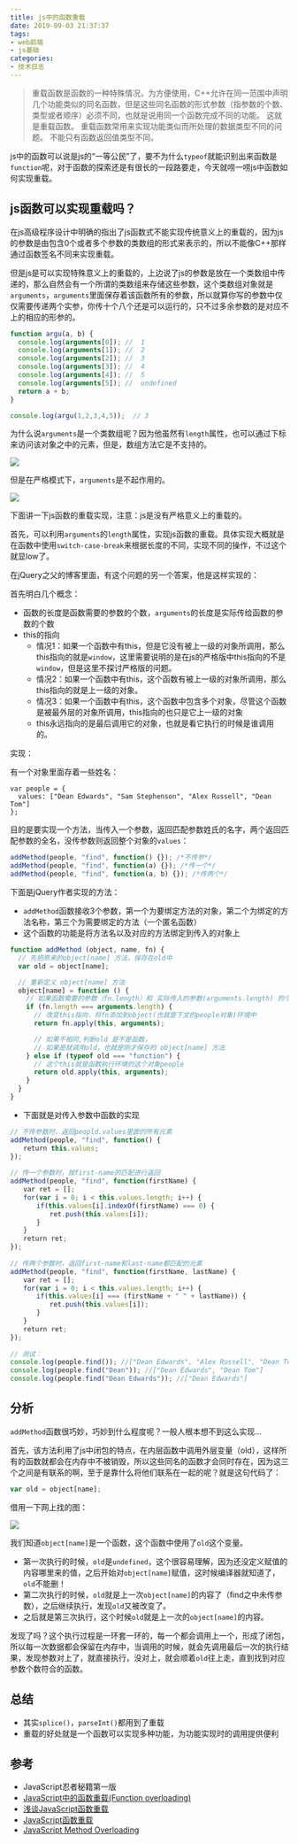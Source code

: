 ```yaml
---
title: js中的函数重载
date: 2019-09-03 21:37:37
tags:
- web前端
- js基础
categories:
- 技术日志
---
```


>重载函数是函数的一种特殊情况，为方便使用，C++允许在同一范围中声明几个功能类似的同名函数，但是这些同名函数的形式参数（指参数的个数、类型或者顺序）必须不同，也就是说用同一个函数完成不同的功能。 这就是重载函数。 重载函数常用来实现功能类似而所处理的数据类型不同的问题。 不能只有函数返回值类型不同。

js中的函数可以说是js的“一等公民”了，要不为什么`typeof`就能识别出来函数是`function`呢，对于函数的探索还是有很长的一段路要走，今天就唠一唠js中函数如何实现重载。

## js函数可以实现重载吗？
在js高级程序设计中明确的指出了js函数式不能实现传统意义上的重载的，因为js的参数是由包含0个或者多个参数的类数组的形式来表示的，所以不能像C++那样通过函数签名不同来实现重载。

但是js是可以实现特殊意义上的重载的，上边说了js的参数是放在一个类数组中传递的，那么自然会有一个所谓的类数组来存储这些参数，这个类数组对象就是`arguments`，`arguments`里面保存着该函数所有的参数，所以就算你写的参数中仅仅需要传递两个实参，你传十个八个还是可以运行的，只不过多余参数的是对应不上的相应的形参的。

```javascript
function argu(a, b) {
  console.log(arguments[0]); //  1
  console.log(arguments[1]); //  2
  console.log(arguments[2]); //  3
  console.log(arguments[3]); //  4
  console.log(arguments[4]); //  5
  console.log(arguments[5]); //  undefined  
  return a + b;
}

console.log(argu(1,2,3,4,5));  // 3
```

为什么说`arguments`是一个类数组呢？因为他虽然有`length`属性，也可以通过下标来访问该对象之中的元素，但是，数组方法它是不支持的。

![](Jietu20190903-220022.jpg)

但是在严格模式下，`arguments`是不起作用的。

![](Jietu20190903-221001.jpg)

下面讲一下js函数的重载实现，注意：js是没有严格意义上的重载的。

首先，可以利用`arguments`的`length`属性，实现js函数的重载。具体实现大概就是在函数中使用`switch-case-break`来根据长度的不同，实现不同的操作，不过这个就显low了。

在jQuery之父的博客里面，有这个问题的另一个答案，他是这样实现的：

首先明白几个概念：

- 函数的长度是函数需要的参数的个数，`arguments`的长度是实际传给函数的参数的个数
- this的指向
  - 情况1：如果一个函数中有this，但是它没有被上一级的对象所调用，那么this指向的就是`window`，这里需要说明的是在js的严格版中this指向的不是`window`，但是这里不探讨严格版的问题。
  - 情况2：如果一个函数中有this，这个函数有被上一级的对象所调用，那么this指向的就是上一级的对象。
  - 情况3：如果一个函数中有this，这个函数中包含多个对象，尽管这个函数是被最外层的对象所调用，this指向的也只是它上一级的对象
  - this永远指向的是最后调用它的对象，也就是看它执行的时候是谁调用的。

实现：

有一个对象里面存着一些姓名：

```javscript
var people = {
  values: ["Dean Edwards", "Sam Stephenson", "Alex Russell", "Dean Tom"]
};
```
目的是要实现一个方法，当传入一个参数，返回匹配参数姓氏的名字，两个返回匹配参数的全名，没传参数则返回整个对象的`values`：

```javascript
addMethod(people, "find", function() {}); /*不传参*/
addMethod(people, "find", function(a) {}); /*传一个*/
addMethod(people, "find", function(a, b) {}); /*传两个*/
```

下面是jQuery作者实现的方法：

- `addMethod`函数接收3个参数，第一个为要绑定方法的对象，第二个为绑定的方法名称，第三个为需要绑定的方法（一个匿名函数）
- 这个函数的功能是将方法名以及对应的方法绑定到传入的对象上

```javascript
function addMethod (object, name, fn) {
  // 先把原来的object[name] 方法，保存在old中
  var old = object[name];

  // 重新定义 object[name] 方法
  object[name] = function () {
    // 如果函数需要的参数（fn.length）和 实际传入的参数(arguments.length) 的个数相同，就直接调用fn
    if (fn.length === arguments.length) {
      // 改变this指向，将fn添加到object(也就是下文的people对象)环境中
      return fn.apply(this, arguments);

      // 如果不相同,判断old 是不是函数，
      // 如果是就调用old，也就是刚才保存的 object[name] 方法
    } else if (typeof old === "function") {
      // 这个this就是函数执行环境的这个对象people
      return old.apply(this, arguments);
    }
  }
}
```
- 下面就是对传入参数中函数的实现

```javascript
// 不传参数时，返回peopld.values里面的所有元素
addMethod(people, "find", function() {
　　return this.values;
});
 
// 传一个参数时，按first-name的匹配进行返回
addMethod(people, "find", function(firstName) {
　　var ret = [];
　　for(var i = 0; i < this.values.length; i++) {
　　　　if(this.values[i].indexOf(firstName) === 0) {
　　　　　　ret.push(this.values[i]);
　　　　}
　　}
　　return ret;
});
 
// 传两个参数时，返回first-name和last-name都匹配的元素
addMethod(people, "find", function(firstName, lastName) {
　　var ret = [];
　　for(var i = 0; i < this.values.length; i++) {
　　　　if(this.values[i] === (firstName + " " + lastName)) {
　　　　　　ret.push(this.values[i]);
　　　　}
　　}
　　return ret;
});
 
// 测试：
console.log(people.find()); //["Dean Edwards", "Alex Russell", "Dean Tom"]
console.log(people.find("Dean")); //["Dean Edwards", "Dean Tom"]
console.log(people.find("Dean Edwards")); //["Dean Edwards"]
```

## 分析

`addMethod`函数很巧妙，巧妙到什么程度呢？一般人根本想不到这么实现...

首先，该方法利用了js中闭包的特点，在内层函数中调用外层变量（old），这样所有的函数就都会在内存中不被销毁，所以这些同名的函数才会同时存在，因为这三个之间是有联系的啊，至于是靠什么将他们联系在一起的呢？就是这句代码了：

```javascript
var old = object[name];
```
借用一下网上找的图：

![](Jietu20190904-153408.jpg)

我们知道`object[name]`是一个函数，这个函数中使用了`old`这个变量。
- 第一次执行的时候，`old`是`undefined`，这个很容易理解，因为还没定义赋值的内容哪里来的值，之后开始对`object[name]`赋值，这时候编译器就知道了，`old`不能删！
- 第二次执行的时候，`old`就是上一次`object[name]`的内容了（find之中未传参数），之后继续执行，发现`old`又被改变了。
- 之后就是第三次执行，这个时候`old`就是上一次的`object[name]`的内容。

发现了吗？这个执行过程是一环套一环的，每一个都会调用上一个，形成了闭包，所以每一次数据都会保留在内存中，当调用的时候，就会先调用最后一次的执行结果，发现参数对上了，就直接执行，没对上，就会顺着`old`往上走，直到找到对应参数个数符合的函数。



## 总结 

- 其实`splice()`，`parseInt()`都用到了重载
- 重载的好处就是一个函数可以实现多种功能，为功能实现时的调用提供便利

## 参考

- JavaScript忍者秘籍第一版
- [JavaScript中的函数重载(Function overloading)](https://juejin.im/post/5b4465516fb9a04fe017f926#heading-4)
- [浅谈JavaScript函数重载](https://www.cnblogs.com/yugege/p/5539020.html)
- [JavaScript函数重载](https://segmentfault.com/a/1190000010425095)
- [JavaScript Method Overloading](https://johnresig.com/blog/javascript-method-overloading/)
